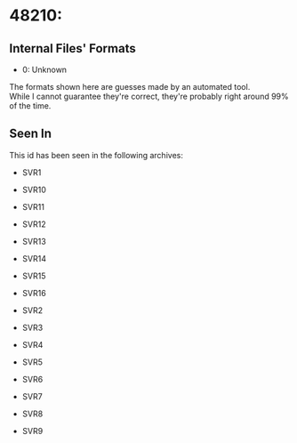 # 48210: 



## Internal Files' Formats
- 0: Unknown

The formats shown here are guesses made by an automated tool.  
While I cannot guarantee they're correct, they're probably right around 99% of the time.

## Seen In

This id has been seen in the following archives:  

- SVR1  

- SVR10  

- SVR11  

- SVR12  

- SVR13  

- SVR14  

- SVR15  

- SVR16  

- SVR2  

- SVR3  

- SVR4  

- SVR5  

- SVR6  

- SVR7  

- SVR8  

- SVR9  
